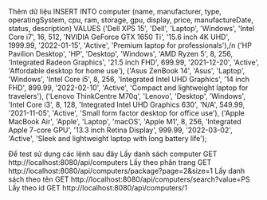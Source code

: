 Thêm dữ liệu
INSERT INTO computer (name, manufacturer, type, operatingSystem, cpu, ram, storage, gpu, display, price, manufactureDate, status, description)
VALUES
    ('Dell XPS 15', 'Dell', 'Laptop', 'Windows', 'Intel Core i7', 16, 512, 'NVIDIA GeForce GTX 1650 Ti', '15.6 inch 4K UHD', 1999.99, '2022-01-15', 'Active', 'Premium laptop for professionals'),/n
    ('HP Pavilion Desktop', 'HP', 'Desktop', 'Windows', 'AMD Ryzen 5', 8, 256, 'Integrated Radeon Graphics', '21.5 inch FHD', 699.99, '2021-12-20', 'Active', 'Affordable desktop for home use'),
    ('Asus ZenBook 14', 'Asus', 'Laptop', 'Windows', 'Intel Core i5', 8, 256, 'Integrated Intel UHD Graphics', '14 inch FHD', 899.99, '2022-02-10', 'Active', 'Compact and lightweight laptop for travelers'),
    ('Lenovo ThinkCentre M70q', 'Lenovo', 'Desktop', 'Windows', 'Intel Core i3', 8, 128, 'Integrated Intel UHD Graphics 630', 'N/A', 549.99, '2021-11-05', 'Active', 'Small form factor desktop for office use'),
    ('Apple MacBook Air', 'Apple', 'Laptop', 'macOS', 'Apple M1', 8, 256, 'Integrated Apple 7-core GPU', '13.3 inch Retina Display', 999.99, '2022-03-02', 'Active', 'Sleek and lightweight laptop with long battery life');

Để test sử dụng các lệnh sau đây
Lấy danh sách computer
GET http://localhost:8080/api/computers
Lấy theo phân trang
GET http://localhost:8080/api/computers/package?page=2&size=1
Lấy danh sách theo tên
GET http://localhost:8080/api/computers/search?value=PS
Lấy theo id
GET http://localhost:8080/api/computers/1

